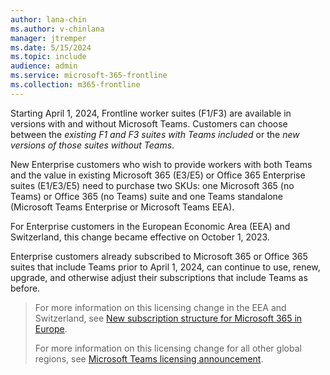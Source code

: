 ```yaml
---
author: lana-chin
ms.author: v-chinlana
manager: jtremper
ms.date: 5/15/2024 
ms.topic: include
audience: admin
ms.service: microsoft-365-frontline
ms.collection: m365-frontline 
---
```

Starting April 1, 2024, Frontline worker suites (F1/F3) are available in versions with and without Microsoft Teams. Customers can choose between the *existing F1 and F3 suites with Teams included* or the *new versions of those suites without Teams*. 

New Enterprise customers who wish to provide workers with both Teams and the value in existing Microsoft 365 (E3/E5) or Office 365 Enterprise suites (E1/E3/E5) need to purchase two SKUs: one Microsoft 365 (no Teams) or Office 365 (no Teams) suite and one Teams standalone (Microsoft Teams Enterprise or Microsoft Teams EEA).

For Enterprise customers in the European Economic Area (EEA) and Switzerland, this change became effective on October 1, 2023.

Enterprise customers already subscribed to Microsoft 365 or Office 365 suites that include Teams prior to April 1, 2024, can continue to use, renew, upgrade, and otherwise adjust their subscriptions that include Teams as before.

> For more information on this licensing change in the EEA and Switzerland, see [New subscription structure for Microsoft 365 in Europe](https://www.microsoft.com/licensing/news/Microsoft365-Teams-EEA).
>
> For more information on this licensing change for all other global regions, see [Microsoft Teams licensing announcement](https://aka.ms/MSTeamsLicensingROW).
